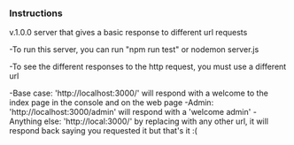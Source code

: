 ### Instructions

v.1.0.0 server that gives a basic response to different url requests

-To run this server, you can run "npm run test" or nodemon server.js

-To see the different responses to the http request, you must use a different url

-Base case: 'http://localhost:3000/' will respond with a welcome to the index page in the console and on the web page
-Admin: 'http://localhost:3000/admin' will respond with a 'welcome admin'
-Anything else: 'http://local:3000/<other>' by replacing <other> with any other url, it will respond back saying you requested it but that's it :(